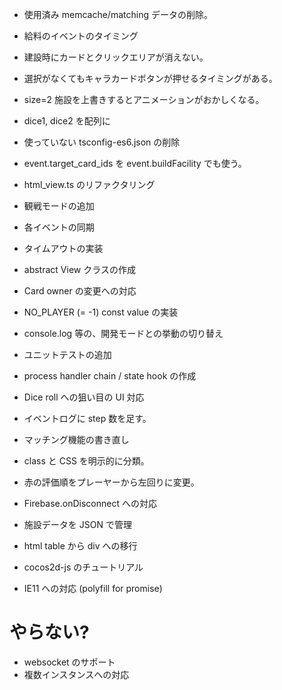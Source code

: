 * 使用済み memcache/matching データの削除。
* 給料のイベントのタイミング
* 建設時にカードとクリックエリアが消えない。
* 選択がなくてもキャラカードボタンが押せるタイミングがある。
* size=2 施設を上書きするとアニメーションがおかしくなる。

* dice1, dice2 を配列に
* 使っていない tsconfig-es6.json の削除
* event.target_card_ids を event.buildFacility でも使う。
* html_view.ts のリファクタリング
* 観戦モードの追加
* 各イベントの同期
* タイムアウトの実装
* abstract View クラスの作成
* Card owner の変更への対応
* NO_PLAYER (= -1) const value の実装
* console.log 等の、開発モードとの挙動の切り替え
* ユニットテストの追加
* process handler chain / state hook の作成
* Dice roll への狙い目の UI 対応
* イベントログに step 数を足す。
* マッチング機能の書き直し
* class と CSS を明示的に分類。
* 赤の評価順をプレーヤーから左回りに変更。
* Firebase.onDisconnect への対応
* 施設データを JSON で管理
* html table から div への移行

* cocos2d-js のチュートリアル
* IE11 への対応 (polyfill for promise)

# やらない?
* websocket のサポート
* 複数インスタンスへの対応
